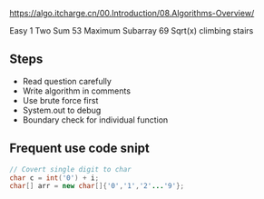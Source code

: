 https://algo.itcharge.cn/00.Introduction/08.Algorithms-Overview/

Easy
1  Two Sum
53 Maximum Subarray
69 Sqrt(x)
climbing stairs

## Steps
- Read question carefully
- Write algorithm in comments
- Use brute force first
- System.out to debug
- Boundary check for individual function

## Frequent use code snipt
``` java
// Covert single digit to char
char c = int('0') + i;
char[] arr = new char[]{'0','1','2'...'9'};
```
